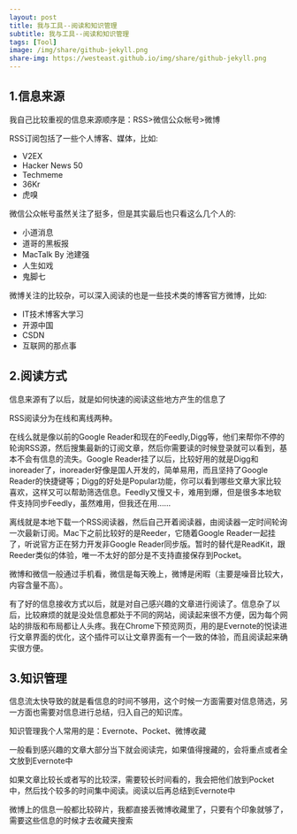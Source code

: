 ```yaml
---
layout: post
title: 我与工具--阅读和知识管理
subtitle: 我与工具--阅读和知识管理
tags: [Tool]
image: /img/share/github-jekyll.png
share-img: https://westeast.github.io/img/share/github-jekyll.png
---
```


## 1.信息来源

我自己比较重视的信息来源顺序是：RSS>微信公众帐号>微博

RSS订阅包括了一些个人博客、媒体，比如:

- V2EX
- Hacker News 50
- Techmeme
- 36Kr
- 虎嗅

微信公众帐号虽然关注了挺多，但是其实最后也只看这么几个人的:

- 小道消息
- 道哥的黑板报
- MacTalk By 池建强
- 人生如戏
- 鬼脚七

微博关注的比较杂，可以深入阅读的也是一些技术类的博客官方微博，比如:

- IT技术博客大学习
- 开源中国
- CSDN
- 互联网的那点事

## 2.阅读方式

信息来源有了以后，就是如何快速的阅读这些地方产生的信息了

RSS阅读分为在线和离线两种。

在线么就是像以前的Google Reader和现在的Feedly,Digg等，他们来帮你不停的轮询RSS源，然后搜集最新的订阅文章，然后你需要读的时候登录就可以看到，基本不会有信息的流失。Google Reader挂了以后，比较好用的就是Digg和inoreader了，inoreader好像是国人开发的，简单易用，而且坚持了Google Reader的快捷键等；Digg的好处是Popular功能，你可以看到哪些文章大家比较喜欢，这样又可以帮助筛选信息。Feedly又慢又卡，难用到爆，但是很多本地软件支持同步Feedly，虽然难用，但我还在用……

离线就是本地下载一个RSS阅读器，然后自己开着阅读器，由阅读器一定时间轮询一次最新订阅。Mac下之前比较好的是Reeder，它随着Google Reader一起挂了，听说官方正在努力开发非Google Reader同步版。暂时的替代是ReadKit，跟Reeder类似的体验，唯一不太好的部分是不支持直接保存到Pocket。

微博和微信一般通过手机看，微信是每天晚上，微博是闲暇（主要是噪音比较大，内容含量不高）。

有了好的信息接收方式以后，就是对自己感兴趣的文章进行阅读了。信息杂了以后，比较麻烦的就是没处信息都处于不同的网站，阅读起来很不方便，因为每个网站的排版和布局都让人头疼。我在Chrome下预览网页，用的是Evernote的悦读进行文章界面的优化，这个插件可以让文章界面有一个一致的体验，而且阅读起来确实很方便。

## 3.知识管理

信息流太快导致的就是看信息的时间不够用，这个时候一方面需要对信息筛选，另一方面也需要对信息进行总结，归入自己的知识库。

知识管理我个人常用的是：Evernote、Pocket、微博收藏

一般看到感兴趣的文章大部分当下就会阅读完，如果值得搜藏的，会将重点或者全文放到Evernote中

如果文章比较长或者写的比较深，需要较长时间看的，我会把他们放到Pocket中，然后找个较多的时间集中阅读。阅读以后再总结到Evernote中

微博上的信息一般都比较碎片，我都直接丢微博收藏里了，只要有个印象就够了，需要这些信息的时候才去收藏夹搜索


